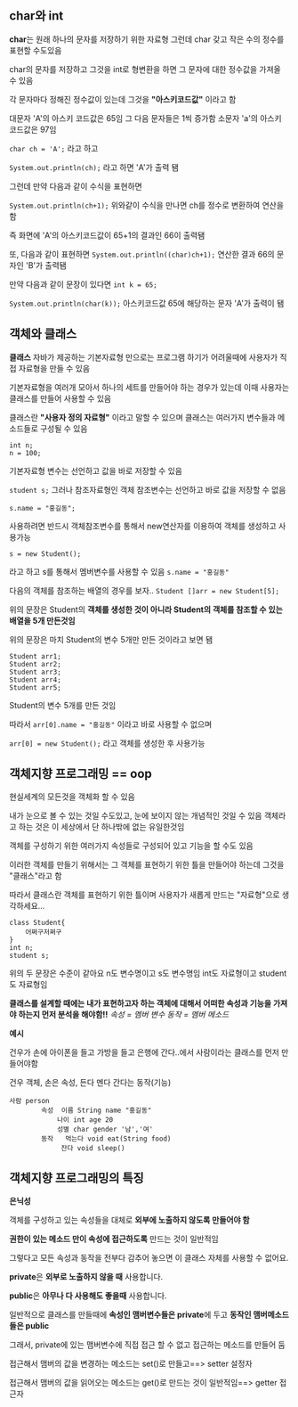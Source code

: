 ## char와 int
**char**는 원래 하나의 문자를 저장하기 위한 자료형
그런데 char 갖고 작은 수의 정수를 표현할 수도있음

char의 문자를 저장하고 그것을 int로 형변환을 하면 그 문자에 대한 정수값을 가져올 수 있음

각 문자마다 정해진 정수값이 있는데 그것을 **"아스키코드값"** 이라고 함

대문자 'A'의 아스키 코드값은 65임 그 다음 문자들은 1씩 증가함
소문자 'a'의 아스키 코드값은 97임

`char ch = 'A';` 라고 하고

`System.out.println(ch);` 라고 하면 'A'가 출력 됌

그런데 만약 다음과 같이 수식을 표현하면

`System.out.println(ch+1);` 위와같이 수식을 만나면 ch를 정수로 변환하여 연산을 함

즉 화면에 'A'의 아스키코드값이 65+1의 결과인 66이 출력됌

또, 다음과 같이 표현하면
`System.out.println((char)ch+1);` 연산한 결과 66의 문자인 'B'가 출력됌

만약 다음과 같이 문장이 있다면 `int k = 65;`

`System.out.println(char(k));` 아스키코드값 65에 해당하는 문자 'A'가 출력이 됌

## 객체와 클래스
**클래스** 
자바가 제공하는 기본자료형 만으로는 프로그램 하기가 어려울때에 사용자가 직접 자료형을 만들 수 있음 

기본자료형을 여러개 모아서 하나의 세트를 만들어야 하는 경우가 있는데 이때 사용자는 클래스를 만들어 사용할 수 있음

클래스란 **"사용자 정의 자료형"** 이라고 말할 수 있으며 클래스는 여러가지 변수들과 메소드들로 구성될 수 있음 
```
int n;
n = 100;
```
기본자료형 변수는 선언하고 값을 바로 저장할 수 있음 

`student s;` 그러나 참조자료형인 객체 참조변수는 선언하고 바로 값을 저장할 수 없음

`s.name = "홍길동";`

사용하려면 반드시 객체참조변수를 통해서 new연산자를 이용하여 객체를 생성하고 사용가능

`s = new Student();`

라고 하고 s를 통해서 멤버변수를 사용할 수 있음 
`s.name = "홍길동"`

다음의 객체를 참조하는 배열의 경우를 보자..
`Student []arr = new Student[5];`

위의 문장은 Student의 **객체를 생성한 것이 아니라 Student의 객체를 참조할 수 있는 배열을 5개 만든것임**

위의 문장은 마치 Student의 변수 5개만 만든 것이라고 보면 됌
```
Student arr1;
Student arr2;
Student arr3;
Student arr4;
Student arr5;
```
Student의 변수 5개를 만든 것임

따라서
`arr[0].name = "홍길동"` 이라고 바로 사용할 수 없으며

`arr[0] = new Student();` 라고 객체를 생성한 후 사용가능

## 객체지향 프로그래밍 == oop

현실세계의 모든것을 객체화 할 수 있음

내가 눈으로 볼 수 있는 것일 수도있고, 눈에 보이지 않는 개념적인 것일 수 있음 객체라고 하는 것은 이 세상에서 단 하나밖에 없는 유일한것임

객체를 구성하기 위한 여러가지 속성들로 구성되어 있고 기능을 할 수도 있음

이러한 객체를 만들기 위해서는 그 객체를 표현하기 위한 틀을 만들어야 하는데 그것을 "클래스"라고 함

따라서 클래스란 객체를 표현하기 위한 틀이며 사용자가 새롭게 만드는 "자료형"으로 생각하세요... 
```
class Student{
	어쩌구저쩌구
}
int n;
student s;
```
위의 두 문장은 수준이 같아요 n도 변수명이고 s도 변수명임 int도 자료형이고 student도 자료형임

**클래스를 설계할 때에는 내가 표현하고자 하는 객체에 대해서 어떠한 속성과 기능을 가져야 하는지 먼저 분석을 해야함!!**
*속성 = 멤버 변수*
*동작 = 멤버 메소드*

**예시**

건우가 손에 아이폰을 들고 가방을 들고 은행에 간다..에서 사람이라는 클래스를 먼저 만들어야함 
  
건우 객체, 손은 속성, 든다 멘다 간다는 동작(기능)

```
사람 person
     	속성  이름 String name "홍길동"
	        나이 int age 20
	        성별 char gender '남','여'
     	동작   먹는다 void eat(String food)
	         잔다 void sleep()
```
## 객체지향 프로그래밍의 특징

**은닉성** 

객체를 구성하고 있는 속성들을 대체로 **외부에 노출하지 않도록 만들어야 함**

**권한이 있는 메소드 만이 속성에 접근하도록** 만드는 것이 일반적임

그렇다고 모든 속성과 동작을 전부다 감추어 놓으면 이 클래스 자체를 사용할 수 없어요.

**private**은 **외부로 노출하지 않을 때** 사용합니다.

**public**은 **아무나 다 사용해도 좋을때** 사용합니다.

일반적으로 클래스를 만들때에 **속성인 맴버변수들은 private**에 두고 **동작인 맴버메소드들은 public**

그래서, private에 있는 맴버변수에 직접 접근 할 수 없고 접근하는 메소드를 만들어 둠

접근해서 맴버의 값을 변경하는 메소드는 set()로 만들고==> setter   설정자

접근해서 맴버의 값을 읽어오는 메소드는 get()로 만드는 것이 일반적임==> getter   접근자
